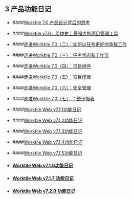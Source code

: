 ## 3 产品功能日记

* ####[Worktile 7.0 产品设计背后的思考 ](https://worktile.com/blog/features/worktile-7.0-terry)

* ####[Worktile v7.0，给你史上最强大的项目管理工具 ](https://worktile.com/blog/features/worktile-7.0)

* ####[走进Worktile 7.0（二）：如何以任务更好地承载工作 ](https://worktile.com/blog/features/worktile-7.0-renwu)

* ####[走进Worktile 7.0（三）：任务状态和工作流 ](https://worktile.com/blog/features/worktile-7.0-san)

* ####[走进Worktile 7.0（四）：项目组件 ](https://worktile.com/blog/features/worktile-7.0-xiangmuzj)

* ####[走进Worktile 7.0（五）：项目模板](https://worktile.com/blog/features/Worktile-7.0-wu)

* ####[走进Worktile 7.0（六）：安全管理 ](https://worktile.com/blog/features/worktile-7.0-liu)

* ####[走进Worktile 7.0（七） ：统计报表 ](https://worktile.com/blog/features/Worktile-7.0-tongjibb)



* ####[Worktile Web v7.1.1功能日记 ](https://worktile.com/blog/features/web-7.1.1)

* ####[Worktile Web v7.1.2功能日记 ](https://worktile.com/blog/features/web-%207.1.2)

* ####[Worktile Web v7.1.3功能日记 ](https://worktile.com/blog/features/Worktile-web-7.1.3)

* ####[Worktile Web v7.1.4功能日记 ](https://worktile.com/blog/features/Worktile-web-7.1.4)

* ####[Worktile Web v7.1.5功能日记 ](https://worktile.com/blog/features/Worktile-web-7.1.5)

* #### [Worktile Web v7.1.6功能日记](https://worktile.com/blog/features/Worktile-update-7.1.6)

* #### [Worktile Web v7.1.7 功能日记 ](https://worktile.com/blog/features/Worktile-update-7.1.7)

* #### [Worktile Web v7.2.0 功能日记 ](https://worktile.com/blog/features/Worktile-update-7.2.0)


